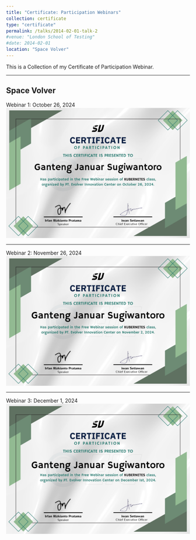 ```yaml
---
title: "Certificate: Participation Webinars"
collection: certificate
type: "certificate"
permalink: /talks/2014-02-01-talk-2
#venue: "London School of Testing"
#date: 2014-02-01
location: "Space Volver"
---
```


This is a Collection of my Certificate of Participation Webinar. 

---

## Space Volver
Webinar 1: October 26, 2024
![webinar](/images/cer-web1.png)

---
Webinar 2: November 26, 2024
![webinar](/images/cer-web2.png)

---
Webinar 3: December 1, 2024
![webinar](/images/cer-web3.png)